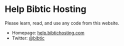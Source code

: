 # Help Bibtic Hosting

Please learn, read, and use any code from this website.

* Homepage: [help.bibtichosting.com](http://help.bibtichosting.com)
* Twitter: [@bibtic](http://twitter.com/bibtic)
